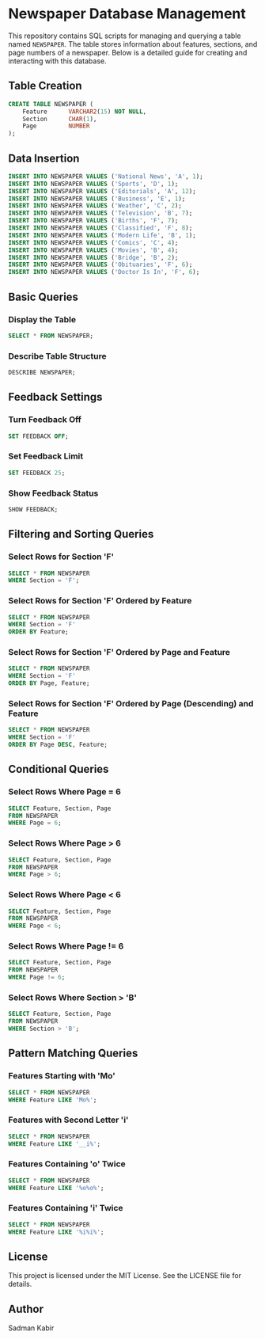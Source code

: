 # Newspaper Database Management

This repository contains SQL scripts for managing and querying a table named `NEWSPAPER`. The table stores information about features, sections, and page numbers of a newspaper. Below is a detailed guide for creating and interacting with this database.

## Table Creation

```sql
CREATE TABLE NEWSPAPER (
    Feature      VARCHAR2(15) NOT NULL,
    Section      CHAR(1),
    Page         NUMBER
);
```

## Data Insertion

```sql
INSERT INTO NEWSPAPER VALUES ('National News', 'A', 1);
INSERT INTO NEWSPAPER VALUES ('Sports', 'D', 1);
INSERT INTO NEWSPAPER VALUES ('Editorials', 'A', 12);
INSERT INTO NEWSPAPER VALUES ('Business', 'E', 1);
INSERT INTO NEWSPAPER VALUES ('Weather', 'C', 2);
INSERT INTO NEWSPAPER VALUES ('Television', 'B', 7);
INSERT INTO NEWSPAPER VALUES ('Births', 'F', 7);
INSERT INTO NEWSPAPER VALUES ('Classified', 'F', 8);
INSERT INTO NEWSPAPER VALUES ('Modern Life', 'B', 1);
INSERT INTO NEWSPAPER VALUES ('Comics', 'C', 4);
INSERT INTO NEWSPAPER VALUES ('Movies', 'B', 4);
INSERT INTO NEWSPAPER VALUES ('Bridge', 'B', 2);
INSERT INTO NEWSPAPER VALUES ('Obituaries', 'F', 6);
INSERT INTO NEWSPAPER VALUES ('Doctor Is In', 'F', 6);
```

## Basic Queries

### Display the Table
```sql
SELECT * FROM NEWSPAPER;
```

### Describe Table Structure
```sql
DESCRIBE NEWSPAPER;
```

## Feedback Settings

### Turn Feedback Off
```sql
SET FEEDBACK OFF;
```

### Set Feedback Limit
```sql
SET FEEDBACK 25;
```

### Show Feedback Status
```sql
SHOW FEEDBACK;
```

## Filtering and Sorting Queries

### Select Rows for Section 'F'
```sql
SELECT * FROM NEWSPAPER
WHERE Section = 'F';
```

### Select Rows for Section 'F' Ordered by Feature
```sql
SELECT * FROM NEWSPAPER
WHERE Section = 'F'
ORDER BY Feature;
```

### Select Rows for Section 'F' Ordered by Page and Feature
```sql
SELECT * FROM NEWSPAPER
WHERE Section = 'F'
ORDER BY Page, Feature;
```

### Select Rows for Section 'F' Ordered by Page (Descending) and Feature
```sql
SELECT * FROM NEWSPAPER
WHERE Section = 'F'
ORDER BY Page DESC, Feature;
```

## Conditional Queries

### Select Rows Where Page = 6
```sql
SELECT Feature, Section, Page
FROM NEWSPAPER
WHERE Page = 6;
```

### Select Rows Where Page > 6
```sql
SELECT Feature, Section, Page
FROM NEWSPAPER
WHERE Page > 6;
```

### Select Rows Where Page < 6
```sql
SELECT Feature, Section, Page
FROM NEWSPAPER
WHERE Page < 6;
```

### Select Rows Where Page != 6
```sql
SELECT Feature, Section, Page
FROM NEWSPAPER
WHERE Page != 6;
```

### Select Rows Where Section > 'B'
```sql
SELECT Feature, Section, Page
FROM NEWSPAPER
WHERE Section > 'B';
```

## Pattern Matching Queries

### Features Starting with 'Mo'
```sql
SELECT * FROM NEWSPAPER
WHERE Feature LIKE 'Mo%';
```

### Features with Second Letter 'i'
```sql
SELECT * FROM NEWSPAPER
WHERE Feature LIKE '__i%';
```

### Features Containing 'o' Twice
```sql
SELECT * FROM NEWSPAPER
WHERE Feature LIKE '%o%o%';
```

### Features Containing 'i' Twice
```sql
SELECT * FROM NEWSPAPER
WHERE Feature LIKE '%i%i%';
```

## License

This project is licensed under the MIT License. See the LICENSE file for details.

## Author

Sadman Kabir

